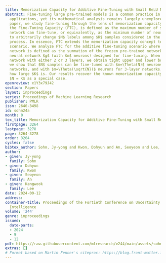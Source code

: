 ```yaml
---
title: Memorization Capacity for Additive Fine-Tuning with Small ReLU Networks
abstract: Fine-tuning large pre-trained models is a common practice in machine learning
  applications, yet its mathematical analysis remains largely unexplored. In this
  paper, we study fine-tuning through the lens of memorization capacity. Our new measure,
  the Fine-Tuning Capacity (FTC), is defined as the maximum number of samples a neural
  network can fine-tune, or equivalently, as the minimum number of neurons ($m$) needed
  to arbitrarily change $N$ labels among $K$ samples considered in the fine-tuning
  process. In essence, FTC extends the memorization capacity concept to the fine-tuning
  scenario. We analyze FTC for the additive fine-tuning scenario where the fine-tuned
  network is defined as the summation of the frozen pre-trained network $f$ and a
  neural network $g$ (with $m$ neurons) designed for fine-tuning. When $g$ is a ReLU
  network with either 2 or 3 layers, we obtain tight upper and lower bounds on FTC;
  we show that $N$ samples can be fine-tuned with $m=\Theta(N)$ neurons for 2-layer
  networks, and with $m=\Theta(\sqrt{N})$ neurons for 3-layer networks, no matter
  how large $K$ is. Our results recover the known memorization capacity results when
  $N = K$ as a special case.
openreview: x1Y3x79J42
section: Papers
layout: inproceedings
series: Proceedings of Machine Learning Research
publisher: PMLR
issn: 2640-3498
id: sohn24a
month: 0
tex_title: Memorization Capacity for Additive Fine-Tuning with Small ReLU Networks
firstpage: 3264
lastpage: 3278
page: 3264-3278
order: 3264
cycles: false
bibtex_author: Sohn, Jy-yong and Kwon, Dohyun and An, Seoyeon and Lee, Kangwook
author:
- given: Jy-yong
  family: Sohn
- given: Dohyun
  family: Kwon
- given: Seoyeon
  family: An
- given: Kangwook
  family: Lee
date: 2024-09-12
address:
container-title: Proceedings of the Fortieth Conference on Uncertainty in Artificial
  Intelligence
volume: '244'
genre: inproceedings
issued:
  date-parts:
  - 2024
  - 9
  - 12
pdf: https://raw.githubusercontent.com/mlresearch/v244/main/assets/sohn24a/sohn24a.pdf
extras: []
# Format based on Martin Fenner's citeproc: https://blog.front-matter.io/posts/citeproc-yaml-for-bibliographies/
---
```

